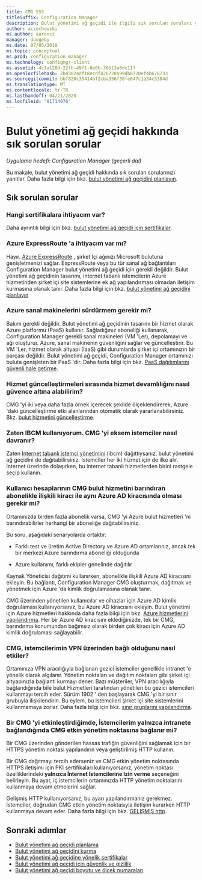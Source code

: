 ```yaml
---
title: CMG SSS
titleSuffix: Configuration Manager
description: Bulut yönetimi ağ geçidi ile ilgili sık sorulan soruları yanıtlamak için bu makaleyi kullanın
author: aczechowski
ms.author: aaroncz
manager: dougeby
ms.date: 07/05/2019
ms.topic: conceptual
ms.prod: configuration-manager
ms.technology: configmgr-client
ms.assetid: 4c1a128d-22fb-49f1-8e0b-36513a8dc117
ms.openlocfilehash: 2bd3824df18ecdf426720a99db8720ef4b678733
ms.sourcegitcommit: bbf820c35414bf2cba356f30fe047c1a34c5384d
ms.translationtype: MT
ms.contentlocale: tr-TR
ms.lasthandoff: 04/21/2020
ms.locfileid: "81714076"
---
```

# <a name="frequently-asked-questions-about-the-cloud-management-gateway"></a>Bulut yönetimi ağ geçidi hakkında sık sorulan sorular

*Uygulama hedefi: Configuration Manager (geçerli dal)*

Bu makale, bulut yönetimi ağ geçidi hakkında sık sorulan sorularınızı yanıtlar. Daha fazla bilgi için bkz. [bulut yönetimi ağ geçidini planlayın](plan-cloud-management-gateway.md).


## <a name="frequently-asked-questions"></a>Sık sorulan sorular

### <a name="what-certificates-do-i-need"></a>Hangi sertifikalara ihtiyacım var?

Daha ayrıntılı bilgi için bkz. [bulut yönetimi ağ geçidi için sertifikalar](certificates-for-cloud-management-gateway.md).


### <a name="do-i-need-azure-expressroute"></a>Azure ExpressRoute 'a ihtiyacım var mı?

Hayır. [Azure ExpressRoute](/azure/expressroute/expressroute-introduction) , şirket Içi ağınızı Microsoft bulutuna genişletmenizi sağlar. ExpressRoute veya bu tür sanal ağ bağlantıları Configuration Manager bulut yönetimi ağ geçidi için gerekli değildir. Bulut yönetimi ağ geçidinin tasarımı, internet tabanlı istemcilerin Azure hizmetinden şirket içi site sistemlerine ek ağ yapılandırması olmadan iletişim kurmasına olanak tanır. Daha fazla bilgi için bkz. [bulut yönetimi ağ geçidini planlayın](plan-cloud-management-gateway.md)

<!-- SCCMDocs#1659 -->

### <a name="do-i-need-to-maintain-the-azure-virtual-machines"></a>Azure sanal makinelerini sürdürmem gerekir mi?

Bakım gerekli değildir. Bulut yönetimi ağ geçidinin tasarımı bir hizmet olarak Azure platformu (PaaS) kullanır. Sağladığınız aboneliği kullanarak, Configuration Manager gerekli sanal makineleri (VM 'Ler), depolamayı ve ağı oluşturur. Azure, sanal makinenin güvenliğini sağlar ve güncelleştirir. Bu VM 'Ler, hizmet olarak altyapı (IaaS) gibi durumlarda şirket içi ortamınızın bir parçası değildir. Bulut yönetimi ağ geçidi, Configuration Manager ortamınızı buluta genişleten bir PaaS 'dir. Daha fazla bilgi için bkz. [PaaS dağıtımlarını güvenli hale getirme](/azure/security/security-paas-deployments).


### <a name="how-can-i-ensure-service-continuity-during-service-updates"></a>Hizmet güncelleştirmeleri sırasında hizmet devamlılığını nasıl güvence altına alabilirim?

CMG 'yi iki veya daha fazla örnek içerecek şekilde ölçeklendirerek, Azure 'daki güncelleştirme etki alanlarından otomatik olarak yararlanabilirsiniz. Bkz. [bulut hizmetini güncelleştirme](/azure/cloud-services/cloud-services-update-azure-service).


### <a name="im-already-using-ibcm-if-i-add-cmg-how-do-clients-behave"></a>Zaten IBCM kullanıyorum. CMG 'yi eksem istemciler nasıl davranır?

Zaten [Internet tabanlı istemci yönetimini](../plan-internet-based-client-management.md) (ibcm) dağıttıysanız, bulut yönetimi ağ geçidini de dağıtabilirsiniz. İstemciler her iki hizmet için de ilke alır. İnternet üzerinde dolaşırken, bu internet tabanlı hizmetlerden birini rastgele seçip kullanın.


### <a name="do-the-user-accounts-have-to-be-in-the-same-azure-ad-tenant-as-the-tenant-associated-with-the-subscription-that-hosts-the-cmg-cloud-service"></a>Kullanıcı hesaplarının CMG bulut hizmetini barındıran abonelikle ilişkili kiracı ile aynı Azure AD kiracısında olması gerekir mi?
<!--SCCMDocs-pr issue #2873-->
Ortamınızda birden fazla abonelik varsa, CMG 'yi Azure bulut hizmetleri 'ni barındırabilirler herhangi bir aboneliğe dağıtabilirsiniz. 

Bu soru, aşağıdaki senaryolarda ortaktır:  

- Farklı test ve üretim Active Directory ve Azure AD ortamlarınız, ancak tek bir merkezi Azure barındırma aboneliği olduğunda  

- Azure kullanımı, farklı ekipler genelinde dağıtılır  

Kaynak Yöneticisi dağıtımı kullanırken, abonelikle ilişkili Azure AD kiracısını ekleyin. Bu bağlantı, Configuration Manager CMG oluşturmak, dağıtmak ve yönetmek için Azure 'da kimlik doğrulamasına olanak tanır.  

CMG üzerinden yönetilen kullanıcılar ve cihazlar için Azure AD kimlik doğrulaması kullanıyorsanız, bu Azure AD kiracısını ekleyin. Bulut yönetimi için Azure hizmetleri hakkında daha fazla bilgi için bkz. [Azure hizmetlerini yapılandırma](../../../servers/deploy/configure/azure-services-wizard.md). Her bir Azure AD kiracısını eklediğinizde, tek bir CMG, barındırma konumundan bağımsız olarak birden çok kiracı için Azure AD kimlik doğrulaması sağlayabilir.

### <a name="how-does-cmg-affect-my-clients-connected-via-vpn"></a>CMG, istemcilerimin VPN üzerinden bağlı olduğunu nasıl etkiler?

Ortamınıza VPN aracılığıyla bağlanan gezici istemciler genellikle intranet 'e yönelik olarak algılanır. Yönetim noktaları ve dağıtım noktaları gibi şirket içi altyapınızla bağlantı kurmayı dener. Bazı müşteriler, VPN aracılığıyla bağlandığında bile bulut Hizmetleri tarafından yönetilen bu gezici istemcileri kullanmayı tercih eder. Sürüm 1902 ' den başlayarak CMG 'yi bir sınır grubuyla ilişkilendirin. Bu eylem, bu istemcileri şirket içi site sistemlerini kullanmamaya zorlar. Daha fazla bilgi için bkz. [sınır gruplarını yapılandırma](setup-cloud-management-gateway.md#configure-boundary-groups).

### <a name="if-i-enable-a-cmg-will-my-clients-only-connect-to-the-cmg-enabled-management-point-when-theyre-connected-to-the-intranet"></a>Bir CMG 'yi etkinleştirdiğimde, İstemcilerim yalnızca intranete bağlandığında CMG etkin yönetim noktasına bağlanır mi?

Bir CMG üzerinden gönderilen hassas trafiğin güvenliğini sağlamak için bir HTTPS yönetim noktası yapılandırın veya geliştirilmiş HTTP kullanın.

Bir CMG dağıtmayı tercih ederseniz ve CMG etkin yönetim noktasında HTTPS iletişimi için PKI sertifikaları kullanıyorsanız, yönetim noktası özelliklerindeki **yalnızca İnternet Istemcilerine Izin verme** seçeneğini belirleyin. Bu ayar, iç istemcilerin ortamınızda HTTP yönetim noktalarını kullanmaya devam etmelerini sağlar.

Gelişmiş HTTP kullanıyorsanız, bu ayarı yapılandırmanız gerekmez. İstemciler, doğrudan CMG etkin yönetim noktasıyla iletişim kurarken HTTP kullanmaya devam eder. Daha fazla bilgi için bkz. [GELIŞMIŞ http](../../../plan-design/hierarchy/enhanced-http.md).

## <a name="next-steps"></a>Sonraki adımlar

- [Bulut yönetimi ağ geçidi planlama](plan-cloud-management-gateway.md)
- [Bulut yönetimi ağ geçidini kurma](setup-cloud-management-gateway.md)
- [Bulut yönetimi ağ geçidine yönelik sertifikalar](certificates-for-cloud-management-gateway.md)
- [Bulut yönetimi ağ geçidi için güvenlik ve gizlilik](security-and-privacy-for-cloud-management-gateway.md)
- [Bulut yönetimi ağ geçidi boyutu ve ölçek numaraları](../../../plan-design/configs/size-and-scale-numbers.md#bkmk_cmg)
